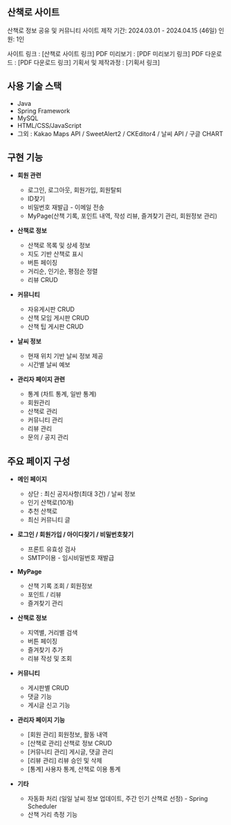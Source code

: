 ## 산책로 사이트

산책로 정보 공유 및 커뮤니티 사이트 
제작 기간: 2024.03.01 - 2024.04.15 (46일)
인원: 1인

사이트 링크 : [산책로 사이트 링크]
PDF 미리보기 : [PDF 미리보기 링크]
PDF 다운로드 : [PDF 다운로드 링크]
기획서 및 제작과정 : [기획서 링크]

## 사용 기술 스택

* Java
* Spring Framework
* MySQL
* HTML/CSS/JavaScript
* 그외 : Kakao Maps API / SweetAlert2 / CKEditor4 / 날씨 API / 구글 CHART

## 구현 기능

* **회원 관련**
   * 로그인, 로그아웃, 회원가입, 회원탈퇴
   * ID찾기
   * 비밀번호 재발급 - 이메일 전송
   * MyPage(산책 기록, 포인트 내역, 작성 리뷰, 즐겨찾기 관리, 회원정보 관리)

* **산책로 정보**
   * 산책로 목록 및 상세 정보
   * 지도 기반 산책로 표시
   * 버튼 페이징
   * 거리순, 인기순, 평점순 정렬
   * 리뷰 CRUD

* **커뮤니티**
   * 자유게시판 CRUD
   * 산책 모임 게시판 CRUD
   * 산책 팁 게시판 CRUD

* **날씨 정보**
   * 현재 위치 기반 날씨 정보 제공
   * 시간별 날씨 예보

* **관리자 페이지 관련**
   * 통계 (차트 통계, 일반 통계)
   * 회원관리
   * 산책로 관리
   * 커뮤니티 관리
   * 리뷰 관리
   * 문의 / 공지 관리

## 주요 페이지 구성

* **메인 페이지**
   * 상단 : 최신 공지사항(최대 3건) / 날씨 정보
   * 인기 산책로(10개)
   * 추천 산책로
   * 최신 커뮤니티 글

* **로그인 / 회원가입 / 아이디찾기 / 비밀번호찾기**
   * 프론트 유효성 검사
   * SMTP이용 - 임시비밀번호 재발급

* **MyPage**
   * 산책 기록 조회 / 회원정보
   * 포인트 / 리뷰
   * 즐겨찾기 관리

* **산책로 정보**
   * 지역별, 거리별 검색
   * 버튼 페이징
   * 즐겨찾기 추가
   * 리뷰 작성 및 조회

* **커뮤니티**
   * 게시판별 CRUD
   * 댓글 기능
   * 게시글 신고 기능

* **관리자 페이지 기능**
   * [회원 관리] 회원정보, 활동 내역
   * [산책로 관리] 산책로 정보 CRUD
   * [커뮤니티 관리] 게시글, 댓글 관리
   * [리뷰 관리] 리뷰 승인 및 삭제
   * [통계] 사용자 통계, 산책로 이용 통계

* **기타**
   * 자동화 처리 (일일 날씨 정보 업데이트, 주간 인기 산책로 선정) - Spring Scheduler
   * 산책 거리 측정 기능
